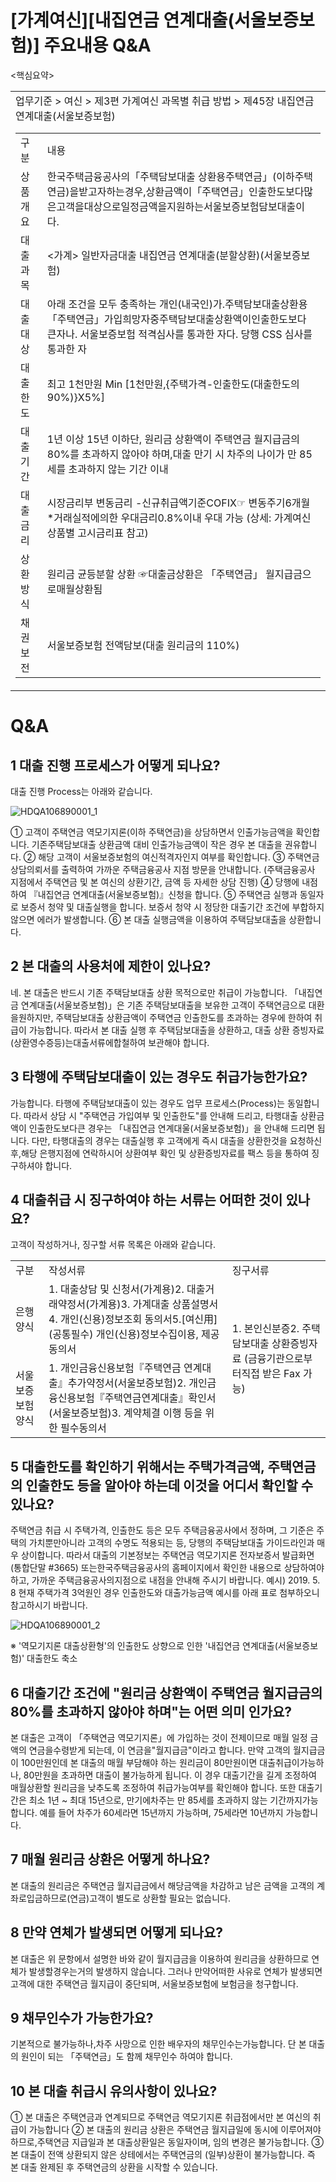 # [가계여신][내집연금 연계대출(서울보증보험)] 주요내용 Q&A
<핵심요약>

<table><tbody><tr>
<td>업무기준 > 여신 > 제3편 가계여신 과목별 취급 방법 > 제45장 내집연금 연계대출(서울보증보험)

<table><tbody><tr>
<td>
구분</td>
<td>
내용</td></tr><tr>
<td>
상품개요</td>
<td>
한국주택금융공사의「주택담보대출 상환용주택연금」(이하주택연금)을받고자하는경우,상환금액이「주택연금」인출한도보다많은고객을대상으로일정금액을지원하는서울보증보험담보대출이다.
</td></tr><tr>
<td>
대출과목</td>
<td>
<가계> 일반자금대출 내집연금 연계대출(분할상환)(서울보증보험)</td></tr><tr>
<td>
대출대상</td>
<td>
아래 조건을 모두 충족하는 개인(내국인)가.주택담보대출상환용「주택연금」가입희망자중주택담보대출상환액이인출한도보다큰자나. 서울보증보험 적격심사를 통과한 자다. 당행 CSS 심사를 통과한 자</td></tr><tr>
<td>
대출한도</td>
<td>
최고 1천만원 Min [1천만원,{주택가격-인출한도(대출한도의 90%)}X5%]</td></tr><tr>
<td>
대출기간</td>
<td>
1년 이상 15년 이하단, 원리금 상환액이 주택연금 월지급금의 80%를 초과하지 않아야 하며,대출 만기 시 차주의 나이가 만 85세를 초과하지 않는 기간 이내</td></tr><tr>
<td>
대출금리</td>
<td>시장금리부 변동금리
-신규취급액기준COFIX☞ 변동주기6개월*거래실적에의한 우대금리0.8%이내 우대 가능 (상세: 가계여신 상품별 고시금리표 참고)</td></tr><tr>
<td>
상환방식</td>
<td>원리금 균등분할 상환
☞대출금상환은 「주택연금」 월지급금으로매월상환됨</td></tr><tr>
<td>
채권보전</td>
<td>
서울보증보험 전액담보(대출 원리금의 110%)</td></tr></tbody>
</table>

</td></tr></tbody>
</table>


# Q&A
## 1 대출 진행 프로세스가 어떻게 되나요?
대출 진행 Process는 아래와 같습니다.

![HDQA106890001_1](HDQA106890001_1.jpg)

① 고객이 주택연금 역모기지론(이하 주택연금)을 상담하면서 인출가능금액을 확인합니다.
기존주택담보대출 상환금액 대비 인출가능금액이 작은 경우 본 대출을 권유합니다.
② 해당 고객이 서울보증보험의 여신적격자인지 여부를 확인합니다. 
③ 주택연금 상담의뢰서를 출력하여 가까운 주택금융공사 지점 방문을 안내합니다.
 (주택금융공사 지점에서 주택연금 및 본 여신의 상환기간, 금액 등 자세한 상담 진행)
④ 당행에 내점하여 『내집연금 연계대출(서울보증보험)』신청을 합니다.
⑤ 주택연금 실행과 동일자로 보증서 청약 및 대출실행을 합니다.
보증서 청약 시 정당한 대출기간 조건에 부합하지 않으면 에러가 발생합니다.
⑥ 본 대출 실행금액을 이용하여 주택담보대출을 상환합니다.
## 2 본 대출의 사용처에 제한이 있나요?
네. 본 대출은 반드시 기존 주택담보대출 상환 목적으로만 취급이 가능합니다.
「내집연금 연계대출(서울보증보험)」은 기존 주택담보대출을 보유한 고객이 주택연금으로 대환을원하지만, 주택담보대출 상환금액이 주택연금 인출한도를 초과하는 경우에 한하여 취급이 가능합니다.
따라서 본 대출 실행 후 주택담보대출을 상환하고, 대출 상환 증빙자료(상환영수증등)는대출서류에합철하여 보관해야 합니다.
## 3 타행에 주택담보대출이 있는 경우도 취급가능한가요?
가능합니다.
타행에 주택담보대출이 있는 경우도 업무 프로세스(Process)는 동일합니다.
따라서 상담 시 "주택연금 가입여부 및 인출한도"를 안내해 드리고, 타행대출 상환금액이 인출한도보다큰 경우는 「내집연금 연계대울(서울보증보험)」을 안내해 드리면 됩니다.
다만, 타행대출의 경우는 대출실행 후 고객에게 즉시 대출을 상환한것을 요청하신 후,해당 은행지점에 연락하시어 상환여부 확인 및 상환증빙자료를 팩스 등을 통하여 징구하셔야 합니다.
## 4 대출취급 시 징구하여야 하는 서류는 어떠한 것이 있나요?
고객이 작성하거나, 징구할 서류 목록은 아래와 같습니다.

<table><tbody><tr>
<td>
구분</td>
<td>작성서류</td>
<td>징구서류</td></tr><tr>
<td>
은행양식</td>
<td>
1. 대출상담 및 신청서(가계용)2. 대출거래약정서(가계용)3. 가계대출 상품설명서4. 개인(신용)정보조회 동의서5.[여신用](공통필수) 개인(신용)정보수집이용, 제공동의서</td>
<td rowspan="2">1. 본인신분증2. 주택담보대출
상환증빙자료
(금융기관으로부터직접 받은 Fax 가능)</td></tr><tr>
<td>서울보증보험양식</td>
<td>
1. 개인금융신용보험『주택연금 연계대출』추가약정서(서울보증보험)2. 개인금융신용보험『주택연금연계대출』확인서(서울보증보험)3. 계약체결 이행 등을 위한 필수동의서</td></tr></tbody>
</table>


## 5 대출한도를 확인하기 위해서는 주택가격금액, 주택연금의 인출한도 등을 알아야 하는데 이것을 어디서 확인할 수 있나요?
주택연금 취급 시 주택가격, 인출한도 등은 모두 주택금융공사에서 정하며, 그 기준은 주택의 가치뿐만아니라 고객의 수명도 적용되는 등, 당행의 주택담보대출 가이드라인과 매우 상이합니다.
따라서 대출의 기본정보는 주택연금 역모기지론 전자보증서 발급화면(통합단말 #3665) 또는한국주택금융공사의 홈페이지에서 확인한 내용으로 상담하여야 하고, 가까운 주택금융공사의지점으로 내점을 안내해 주시기 바랍니다.
예시) 2019. 5. 8 현재 주택가격 3억원인 경우 인출한도와 대출가능금액 예시를 아래 표로 첨부하오니참고하시기 바랍니다.

![HDQA106890001_2](HDQA106890001_2.jpg)

※ '역모기지론 대출상환형'의 인출한도 상향으로 인한 '내집연금 연계대출(서울보증보험)' 대출한도 축소
## 6 대출기간 조건에 "원리금 상환액이 주택연금 월지급금의 80%를 초과하지 않아야 하며"는 어떤 의미 인가요?
본 대출은 고객이 「주택연금 역모기지론」에 가입하는 것이 전제이므로 매월 일정 금액의 연금을수령받게 되는데, 이 연금을"월지급금"이라고 합니다.
만약 고객의 월지급금이 100만원인데 본 대출의 매월 부담해야 하는 원리금이 80만원이면 대출취급이가능하나, 80만원을 초과하면 대출이 불가능하게 됩니다. 이 경우 대출기간을 길게 조정하여 매월상환할 원리금을 낮추도록 조정하여 취급가능여부를 확인해야 합니다.
또한 대출기간은 최소 1년 ~ 최대 15년으로, 만기에차주는 만 85세를 초과하지 않는 기간까지가능합니다.
예를 들어 차주가 60세라면 15년까지 가능하며, 75세라면 10년까지 가능합니다.
## 7 매월 원리금 상환은 어떻게 하나요?
본 대출의 원리금은 주택연금 월지급금에서 해당금액을 차감하고 남은 금액을 고객의 계좌로입금하므로(연금)고객이 별도로 상환할 필요는 없습니다.
## 8 만약 연체가 발생되면 어떻게 되나요?
본 대출은 위 문항에서 설명한 바와 같이 월지급금을 이용하여 원리금을 상환하므로 연체가 발생할경우는거의 발생하지 않습니다. 그러나 만약어떠한 사유로 연체가 발생되면 고객에 대한 주택연금
월지급이 중단되며, 서울보증보험에 보험금을 청구합니다.
## 9 채무인수가 가능한가요?
기본적으로 불가능하나,차주 사망으로 인한 배우자의 채무인수는가능합니다.
단 본 대출의 원인이 되는 「주택연금」도 함께 채무인수 하여야 합니다.
## 10 본 대출 취급시 유의사항이 있나요?
① 본 대출은 주택연금과 연계되므로 주택연금 역모기지론 취급점에서만 본 여신의 취급이 가능합니다
② 본 대출의 원리금 상환은 주택연금 월지급일에 동시에 이루어져야 하므로,주택연금 지급일과 본 대출상환일은 동일자이며, 임의 변경은 불가능합니다.
③ 본 대출이 전액 상환되지 않은 상테에서는 주택연금의 (일부)상환이 불가능합니다.
즉 본 대출 완제된 후 주택연금의 상환을 시작할 수 있습니다.

